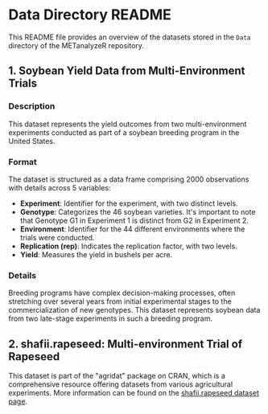 # Data Directory README

This README file provides an overview of the datasets stored in the `Data` directory of the METanalyzeR repository.

## 1. Soybean Yield Data from Multi-Environment Trials

### Description
This dataset represents the yield outcomes from two multi-environment experiments conducted as part of a soybean breeding program in the United States.

### Format
The dataset is structured as a data frame comprising 2000 observations with details across 5 variables:
- **Experiment**: Identifier for the experiment, with two distinct levels.
- **Genotype**: Categorizes the 46 soybean varieties. It's important to note that Genotype G1 in Experiment 1 is distinct from G2 in Experiment 2.
- **Environment**: Identifier for the 44 different environments where the trials were conducted.
- **Replication (rep)**: Indicates the replication factor, with two levels.
- **Yield**: Measures the yield in bushels per acre.

### Details
Breeding programs have complex decision-making processes, often stretching over several years from initial experimental stages to the commercialization of new genotypes. This dataset represents soybean data from two late-stage experiments in such a breeding program.

## 2. shafii.rapeseed: Multi-environment Trial of Rapeseed

This dataset is part of the "agridat" package on CRAN, which is a comprehensive resource offering datasets from various agricultural experiments. More information can be found on the [shafii.rapeseed dataset page](https://rdrr.io/cran/agridat/man/shafii.rapeseed.html).

